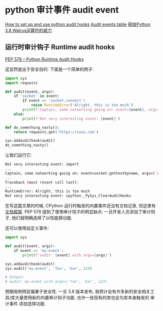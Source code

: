 # python 审计事件 audit event

[How to set up and use python audit hooks](https://stackoverflow.com/questions/63350394/how-to-set-up-and-use-python-audit-hooks)
[Audit events table](https://docs.python.org/3/library/audit_events.html)
[释放Python 3.8 Walrus运算符的威力](https://zhuanlan.zhihu.com/p/87977676)

## 运行时审计钩子 Runtime audit hooks

[PEP 578 – Python Runtime Audit Hooks](https://peps.python.org/pep-0578/)

这显然是出于安全目的.
下面是一个简单的例子:

```python
import sys
import requests

def audit(event, args):
    if 'socket' in event:
        if event == 'socket.connect':
            raise RuntimeError('Alright, this is too much')
        print(f'Captain, some networking going on: event={event}, args={args}')
    else:
        print(f'Not very interesting event: {event}')

def do_something_nasty():
    return requests.get('https://soso.com')

sys.addaudithook(audit)
do_something_nasty()
```

让我们运行它:

```bash
Not very interesting event: import
...
Captain, some networking going on: event=socket.gethostbyname, args=('en.wikipedia.org',)
...
Traceback (most recent call last):
...
RuntimeError: Alright, this is too much
Not very interesting event: cpython._PySys_ClearAuditHooks
```

在写这篇文章的时候, CPython 运行时触发的内置事件还没有文档记录,
但这里有[文档框架](https://docs.python.org/3.11/library/audit_events.html).
PEP 578 提到了使用审计钩子的明显缺点:
一旦开发人员添加了审计钩子, 他们就明确选择了以性能换功能.

还可以使用自定义事件:

```python
import sys

def audit(event, args):
    if event == 'my-event':
        print(f'audit: {event} with args={args}')

sys.addaudithook(audit)
sys.audit('my-event', 'foo', 'bar', 123)

# Output:
# audit: my-event with args=('foo', 'bar', 123)
```

预期用例明显偏重于安全性.
一旦 3.8 版本发布, 我预计会有许多新的安全相关工具/库大量使用新的内置审计钩子功能.
也许一些现有的库也会为库本身触发的 审计事件 添加选择功能.
